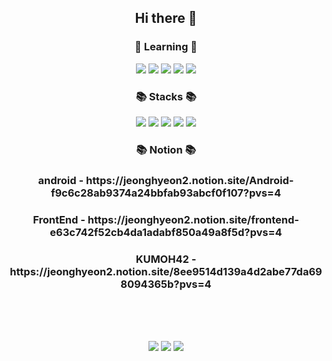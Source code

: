 <div align="center">
   <h2>Hi there 👋</h2>
   <div>
     <h3>🌱 Learning 🌱</h3>
      <img src="https://img.shields.io/badge/javascript-F7DF1E?style=flat&logo=javascript&logoColor=white">
      <img src="https://img.shields.io/badge/NestJS-6DB33F?style=flate&logo=NestJS&logoColor=white">
       <img src="https://img.shields.io/badge/Flutter-02569B?style=flat-square&logo=Flutter&logoColor=white"/>
        <img src="https://img.shields.io/badge/Kotlin-7F52FF?style=flat-square&logo=kotlin&logoColor=white">
         <img src="https://img.shields.io/badge/Android-3DDC84?style=flat-square&logo=Android&logoColor=white"/>


   </div>
   
   <div>
      <h3>📚 Stacks 📚</h3>
      <img src="https://img.shields.io/badge/Java-007396?style=flat-square&logo=Java&logoColor=white"/>
      <img src="https://img.shields.io/badge/C++-00599C?style=flat-square&logo=cplusplus&logoColor=white"/>
      <img src="https://img.shields.io/badge/Mysql-4479A1?style=flat-square&logo=Mysql&logoColor=white"/>
      <img src="https://img.shields.io/badge/-Python-3776AB?style=flat&logo=Python&logoColor=white"/>
      <img src="https://img.shields.io/badge/Git-F05032?style=flat-square&logo=Git&logoColor=white"/>
   </div>
   <div>
      <h3> 📚 Notion 📚</h3>
      <h3> android - https://jeonghyeon2.notion.site/Android-f9c6c28ab9374a24bbfab93abcf0f107?pvs=4 </h3>
      <h3> FrontEnd - https://jeonghyeon2.notion.site/frontend-e63c742f52cb4da1adabf850a49a8f5d?pvs=4 </h3>
      <h3> KUMOH42 - https://jeonghyeon2.notion.site/8ee9514d139a4d2abe77da698094365b?pvs=4 </h3>
   </div>
     </br>
   </br>
   </br>
   

![](http://github-profile-summary-cards.vercel.app/api/cards/profile-details?username=JeongHyeon2&theme=github)
![](http://github-profile-summary-cards.vercel.app/api/cards/most-commit-language?username=JeongHyeon2&theme=github)
![](http://github-profile-summary-cards.vercel.app/api/cards/stats?username=JeongHyeon2&theme=github)   
   

</div>


